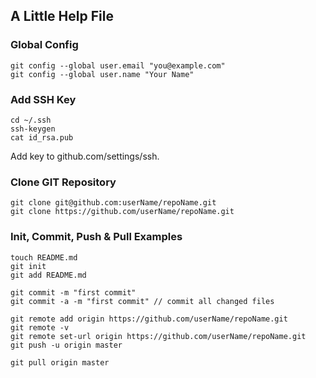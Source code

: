 ## A Little Help File

### Global Config

```
git config --global user.email "you@example.com"
git config --global user.name "Your Name"
```

### Add SSH Key

```
cd ~/.ssh
ssh-keygen
cat id_rsa.pub
```

Add key to github.com/settings/ssh.

### Clone GIT Repository

```
git clone git@github.com:userName/repoName.git
git clone https://github.com/userName/repoName.git
```

### Init, Commit, Push & Pull Examples

```
touch README.md
git init
git add README.md

git commit -m "first commit"
git commit -a -m "first commit" // commit all changed files

git remote add origin https://github.com/userName/repoName.git
git remote -v
git remote set-url origin https://github.com/userName/repoName.git
git push -u origin master

git pull origin master
```
